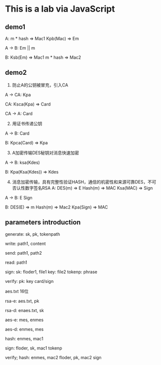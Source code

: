 # This is a lab via JavaScript

## demo1
A:
m * hash => Mac1
Kpb(Mac) => Em

A -> B:
Em || m

B:
Ksb(Em) => Mac1
m * hash => Mac2

## demo2
1. 防止A的公钥被冒充，引入CA

A -> CA:
Kpa

CA:
Ksca(Kpa) => Card

CA -> A:
Card

2. 用证书传递公钥

A -> B:
Card

B:
Kpca(Card) => Kpa

3. A加密传输DES秘钥对消息快速加密

A -> B:
ksa(Kdes)

B:
Kpa(Ksa(Kdes)) => Kdes

4. 消息加密传输，具有完整性验证HASH，通信的机密性和来源可靠DES，不可否认性数字签名RSA
A:
DES(m) => E
Hash(m) => MAC
Ksa(MAC) => Sign

A -> B:
E
Sign

B:
DES(E) => m
Hash(m) => Mac2
Kpa(Sign) => MAC

## parameters introduction

generate:
sk, pk, tokenpath

write:
path1, content

send:
path1, path2

read:
path1

sign:
sk: floder1, file1
key: file2
tokenp: phrase

verify:
pk:
key
card/sign

aes.txt
16位

rsa-e:
aes.txt, pk

rsa-d:
enaes.txt, sk

aes-e:
mes, enmes

aes-d:
enmes, mes

hash:
enmes, mac1

sign:
floder,
sk, mac1
tokenp

verify;
    hash:
    enmes, mac2
floder,
pk, mac2
sign

